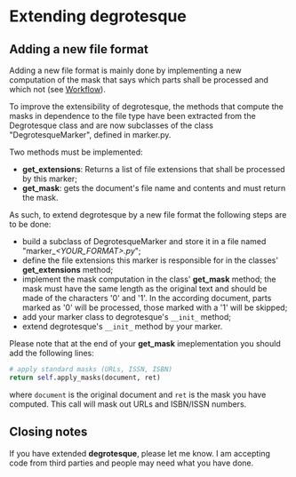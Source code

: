 # Extending degrotesque

## Adding a new file format

Adding a new file format is mainly done by implementing a new computation of
the mask that says which parts shall be processed and which not (see [Workflow](workflow.md)).

To improve the extensibility of degrotesque, the methods that compute the masks
in dependence to the file type have been extracted from the Degrotesque class
and are now subclasses of the class "DegrotesqueMarker", defined in marker.py.

Two methods must be implemented:

* __get_extensions__: Returns a list of file extensions that shall be processed by
this marker;
* __get_mask__: gets the document's file name and contents and must return the mask.


As such, to extend degrotesque by a new file format the following steps are
to be done:

* build a subclass of DegrotesqueMarker and store it in a file named "marker_*&lt;YOUR_FORMAT&gt;.py*";
* define the file extensions this marker is responsible for in the classes' **get_extensions** method;
* implement the mask computation in the class' **get_mask** method; the mask must have the same length as the original text and should be made of the characters '0' and '1'. In the according document, parts marked as '0' will be processed, those marked with a '1' will be skipped;
* add your marker class to degrotesque's ```__init_``` method;
* extend degrotesque's ```__init_``` method by your marker.

Please note that at the end of your __get_mask__ imeplementation you should add the following lines:

```python
# apply standard masks (URLs, ISSN, ISBN)
return self.apply_masks(document, ret) 
```

where ```document``` is the original document and ```ret``` is the mask you have computed. This call will mask out URLs and ISBN/ISSN numbers.


## Closing notes

If you have extended **degrotesque**, please let me know. I am accepting code from
third parties and people may need what you have done.

